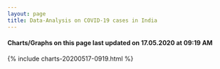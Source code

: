 ```yaml
---
layout: page
title: Data-Analysis on COVID-19 cases in India
---
```

#### Charts/Graphs on this page last updated on 17.05.2020 at 09:19 AM
{% include charts-20200517-0919.html %}